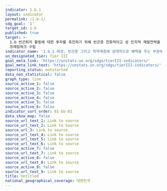 ```yaml
---
indicator: 1.b.1
layout: indicator
permalink: /1-b-1/
sdg_goal: '1'
target_id: 1.b
published: true
target: >-
  1.b 빈곤퇴치 활동에 대한 투자를 촉진하기 위해 빈곤층 친화적이고 성 인지적 재발전략을 기초로 한 국가, 지역, 글로벌 차원의 탄탄한 정책
  프레임워크 수립
indicator_name: '1.b.1 여성, 빈곤층 그리고 취약계층에 상대적으로 혜택을 주는 부문에 지출되는 정부의 경상 및 투자 지출 비율'
un_designated_tier: Tier III
goal_meta_link: 'https://unstats.un.org/sdgs/tierIII-indicators/'
goal_meta_link_text: 'https://unstats.un.org/sdgs/tierIII-indicators/'
reporting_status: notstarted
data_non_statistical: false
graph_type: line
source_active_1: false
source_active_2: false
source_active_3: false
source_active_4: false
source_active_5: false
source_active_6: false
indicator_sort_order: 01-bb-01
data_show_map: false
source_url_text_1: Link to source
source_url_text_2: Link to Source
source_url_3: Link to source
source_url_text_4: Link to source
source_url_text_5: Link to source
source_url_text_6: Link to source
source_active_7: false
source_url_text_7: Link to source
source_active_8: false
source_url_text_8: Link to source
source_active_9: false
source_url_text_9: Link to source
title: Untitled
national_geographical_coverage: 대한민국
---
```

